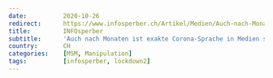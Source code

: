 ```yaml
---
date:          2020-10-26
redirect:      https://www.infosperber.ch/Artikel/Medien/Auch-nach-Monaten-ist-exakte-Corona-Sprache-in-Medien-selten
title:         INFOsperber
subtitle:      'Auch nach Monaten ist exakte Corona-Sprache in Medien selten'
country:       CH
categories:    [MSM, Manipulation]
tags:          [infosperber, lockdown2]
---
```

